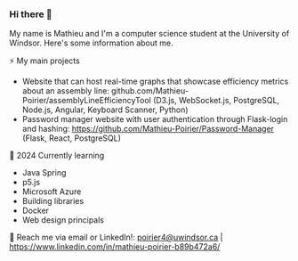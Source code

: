 ### Hi there 👋

My name is Mathieu and I'm a computer science student at the University of Windsor. Here's some information about me.

⚡ My main projects
- Website that can host real-time graphs that showcase efficiency metrics about an assembly line: github.com/Mathieu-Poirier/assemblyLineEfficiencyTool (D3.js, WebSocket.js, PostgreSQL, Node.js, Angular, Keyboard Scanner, Python)
- Password manager website with user authentication through Flask-login and hashing: https://github.com/Mathieu-Poirier/Password-Manager (Flask, React, PostgreSQL)

🌱 2024 Currently learning
- Java Spring
- p5.js
- Microsoft Azure
- Building libraries
- Docker
- Web design principals

💬 Reach me via email or LinkedIn!: poirier4@uwindsor.ca | https://www.linkedin.com/in/mathieu-poirier-b89b472a6/

<!--
**Mathieu-Poirier/Mathieu-Poirier** is a ✨ _special_ ✨ repository because its `README.md` (this file) appears on your GitHub profile.

Here are some ideas to get you started:

- 🔭 I’m currently working on ...
- 🌱 I’m currently learning ...
- 👯 I’m looking to collaborate on ...
- 🤔 I’m looking for help with ...
- 💬 Ask me about ...
- 📫 How to reach me: ...
- 😄 Pronouns: ...
- ⚡ Fun fact: ...
-->
